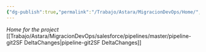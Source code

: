 ```yaml
---
{"dg-publish":true,"permalink":"/Trabajo/Astara/MigracionDevOps/Home/","tags":["gardenEntry"]}
---
```



*Home for the project*
[[Trabajo/Astara/MigracionDevOps/salesforce/pipelines/master/pipeline-git2SF DeltaChanges\|pipeline-git2SF DeltaChanges]]